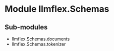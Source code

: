 Module llmflex.Schemas
======================

Sub-modules
-----------
* llmflex.Schemas.documents
* llmflex.Schemas.tokenizer
